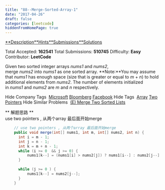 ```yaml
---
title: "88--Merge-Sorted-Array-1"
date: "2017-04-26"
draft: false
categories: [leetcode]
hiddenFromHomePage: true
---
```

[**Description](https://leetcode.com/problems/merge-sorted-array/#/description)[**Hints](https://leetcode.com/problems/merge-sorted-array/#/hints)[**Submissions](https://leetcode.com/problems/merge-sorted-array/#/submissions)[**Solutions](https://leetcode.com/problems/merge-sorted-array/#/solutions)

Total Accepted: **162541**
Total Submissions: **510745**
Difficulty: **Easy**
Contributor: **LeetCode**

Given two sorted integer arrays *nums1* and *nums2*, merge *nums2* into *nums1* as one sorted array.
**Note:**You may assume that *nums1* has enough space (size that is greater or equal to *m* + *n*) to hold additional elements from *nums2*. The number of elements initialized in *nums1* and *nums2* are *m* and *n* respectively.

Hide Company Tags
 [Microsoft](https://leetcode.com/company/microsoft/) [Bloomberg](https://leetcode.com/company/bloomberg/) [Facebook](https://leetcode.com/company/facebook/)
Hide Tags
 [Array](https://leetcode.com/tag/array/) [Two Pointers](https://leetcode.com/tag/two-pointers/)
Hide Similar Problems
 [(E) Merge Two Sorted Lists](https://leetcode.com/problems/merge-two-sorted-lists/)

** 解题思路 **  
use two pointers , 从两个array 最后面开始merge
 
```java
    // use two pointers , 从两个array 最后面开始merge
    public void merge(int[] nums1, int m, int[] nums2, int n) {
      int i = m - 1;
      int j = n - 1;
      int k = m + n - 1;
      while (i >= 0  && j >= 0) {
          nums1[k--] = (nums1[i] > nums2[j]) ? nums1[i--] : nums2[j--];
      }
      
      while (j >= 0 ) {
          nums1[k--] = nums2[j--];
      }
    }
```
